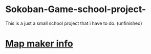 # Sokoban-Game-school-project-
This is a just a small school project that i have to do. (unfinished)

# [Map maker info](mapmakerinfo.md)
